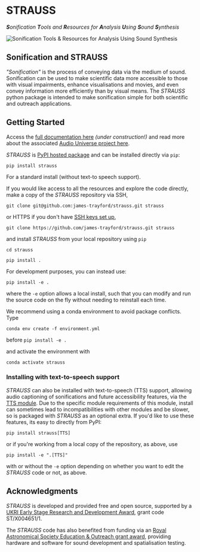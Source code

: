 # STRAUSS
***S**onification **T**ools and **R**esources for **A**nalysis **U**sing **S**ound **S**ynthesis*

![Sonification Tools & Resources for Analysis Using Sound Synthesis](./misc/strauss_logo_new_dark.jpg "STRAUSS logo")

## Sonification and STRAUSS

*"Sonification"* is the process of conveying data via the medium of sound. Sonification can be used to make scientific data more accessible to those with visual impairments, enhance visualisations and movies, and even convey information more efficiently than by visual means. The *STRAUSS* python package is intended to make sonification simple for both scientific and outreach applications.

## Getting Started

Access the [full documentation here](https://strauss.readthedocs.io/) *(under construction!)* and read more about the associated [Audio Universe project here](https://www.audiouniverse.org/).

*STRAUSS* is  [PyPI hosted package](https://pypi.org/project/strauss/) and can be installed directly via `pip`:

`pip install strauss`

For a standard install (without text-to speech support).

If you would like access to all the resources and explore the code directly, make a copy of the *STRAUSS* repository via SSH,

`git clone git@github.com:james-trayford/strauss.git strauss`

or HTTPS if you don't have [SSH keys set up](https://docs.github.com/en/github/authenticating-to-github/connecting-to-github-with-ssh),

`git clone https://github.com/james-trayford/strauss.git strauss`

and install *STRAUSS* from your local repository using `pip`

`cd strauss`

`pip install .`

For development purposes, you can instead use:

`pip install -e .`

where the `-e` option allows a local install, such that you can modify and run the source code on the fly without needing to reinstall each time. 

We recommend using a conda environment to avoid package conflicts. Type

`conda env create -f environment.yml`

before `pip install -e .`

and activate the environment with

`conda activate strauss`

### Installing with text-to-speech support

*STRAUSS* can also be installed with text-to-speech (TTS) support, allowing audio captioning of sonifications and future accessibility features, via the [TTS module](https://github.com/coqui-ai/TTS). Due to the specific module requirements of this module, install can sometimes lead to incompatibilities with other modules and be slower, so is packaged with *STRAUSS* as an optional extra. If you'd like to use these features, its easy to directly from PyPI:

`pip install strauss[TTS]`

or if you're working from a local copy of the repository, as above, use

`pip install -e ".[TTS]"`

with or without the `-e` option depending on whether you want to edit the *STRAUSS* code or not, as above. 


## Acknowledgments
*STRAUSS* is developed and provided free and open source, supported by a [UKRI Early Stage Research and Development Award](https://www.ukri.org/opportunity/early-stage-research-and-development-scheme/), grant code ST/X004651/1.

The *STRAUSS* code has also benefited from funding via an [Royal Astronomical Society Education & Outreach grant award](https://ras.ac.uk/awards-and-grants/outreach/education-outreach-small-grants-scheme), providing hardware and software for sound development and spatialisation testing.
